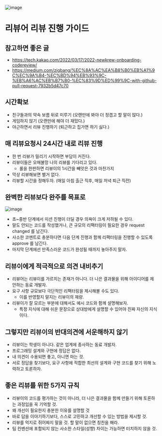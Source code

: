 ![image](https://i.imgur.com/eGUtWpf.png)

# 리뷰어 리뷰 진행 가이드

## 참고하면 좋은 글

- https://tech.kakao.com/2022/03/17/2022-newkrew-onboarding-codereview/
- https://medium.com/zigbang/%EC%8A%AC%EA%B8%B0%EB%A1%9C%EC%9A%B4-%EC%BD%94%EB%93%9C-%EB%A6%AC%EB%B7%B0-%EC%83%9D%ED%99%9C-with-github-pull-request-7932b5d47c70

## 시간확보

- 친구들과의 약속 보름 뒤로 미루기 (오랜만에 봐야 더 정겹고 할 말이 많다.)
- 게임하지 않기 (오랜만에 해야 더 재밌다.)
- 야근하면서 리뷰 진행하기 (퇴근하고 집가면 하기 싫다.)

## 매 리뷰요청시 24시간 내로 리뷰 진행

- 한 번 리뷰가 밀리기 시작하면 부담이 커진다.
- 리뷰이들은 오매불망 나의 리뷰를 기다리고 있다. 
  - 롤을 한판하면 리뷰이의 1시간을 빼앗은 것과 마찬가지
- 막상 리뷰해보면 별거 없다.
- 리뷰할 시간을 정해두자. (매일 아침 출근 직후, 매일 저녁 퇴근 직전)

## 완벽한 리뷰보다 완주를 목표로

![image](https://imgur.com/dBhEKbY.png)

- 초~중반 단계에서 미션 진행이 더딜 경우 의욕이 크게 저하될 수 있다.
- 말도 안되는 코드를 작성했거나, 큰 규모의 리팩터링이 필요한 경우 request changed 를 남긴다.
- 사소한 코멘트로 충분하다면 다음 단계 진행과 함께 리팩터링을 진행할 수 있도록 approve 를 남긴다.
- 마지막 단계에선 만족스러운 코드가 완성될 때까지 놓아주지 말자.

## 리뷰이에게 적극적으로 의견 내비추기

- 리뷰어는 리뷰이를 가르치는 존재가 아니다. 더 나은 결과물을 위해 아이디어를 제안하는 동료 개발자.
- 요구 사항 규모보다 극단적인 리팩터링을 제시해볼 수도 있다. 
  - 이를 반영할지 말지는 리뷰이의 재량.
- 리뷰이가 잘 모르는 부분에 대해서도 예시 코드와 함께 설명해보자. 
  - 특정 지식에 대해 쉬운 문장으로 상대방에게 설명할 수 있어야 진짜 자신의 지식이다.

## 그렇지만 리뷰이의 반대의견에 서운해하지 않기

- 리뷰이는 학생이 아니다. 같은 업계에 종사하는 동료 개발자.
- 프로그래밍 설계와 구현에 정답은 없다.
- 내 의견이 수용되면 좋고, 아니면 마는 것.
- 서로 정답을 찾기보다, 요구 사항에 적합한 최선의 설계와 구현 코드를 찾기 위해 노력하고 토론하자.

## 좋은 리뷰를 위한 5가지 규칙

- 리뷰이의 코드를 평가하는 것이 아니라, 더 나은 결과물을 함께 만들기 위해 토론하는 과정임을 꼭 기억할 것. 
- 왜 개선이 필요한지 충분한 이유를 설명할 것 
- 바로 답을 이야기하기보다, 스스로 고민하고 개선할 수 있는 방법을 제시할 것. 
- 리뷰를 억지로 쥐어짜지 말을 것. 할 말이 없으면 칭찬을 해라. 
- 팀 컨벤션에 포함되지 않는 사소한 스타일(성향) 차이는 가능하면 터치하지 않을 것.
